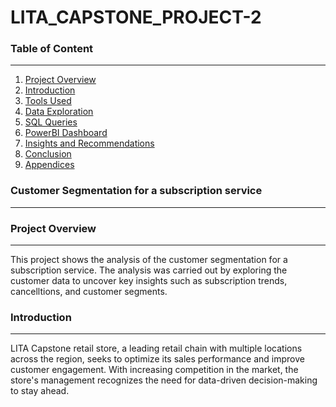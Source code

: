 # LITA_CAPSTONE_PROJECT-2

### Table of Content
---
1. [Project Overview](#project-overview)
2. [Introduction](#introduction)
3. [Tools Used](#tools-used)
4. [Data Exploration](#data-exploration)
5. [SQL Queries](#sql-queries)
6. [PowerBI Dashboard](#powerbi-dashboard)
7. [Insights and Recommendations](#insights-and-recommendations)
8. [Conclusion](#conclusion)
9. [Appendices](#appendices)

### Customer Segmentation for a subscription service
---

### Project Overview
---
This project shows the analysis of the customer segmentation for a subscription service. The analysis was carried out by exploring the customer data to uncover key insights such as subscription trends, cancelltions, and customer segments.

### Introduction
---
LITA Capstone retail store, a leading retail chain with multiple locations across the region, seeks to optimize its sales performance and improve customer engagement. With increasing competition in the market, the store's management recognizes the need for data-driven decision-making to stay ahead.
